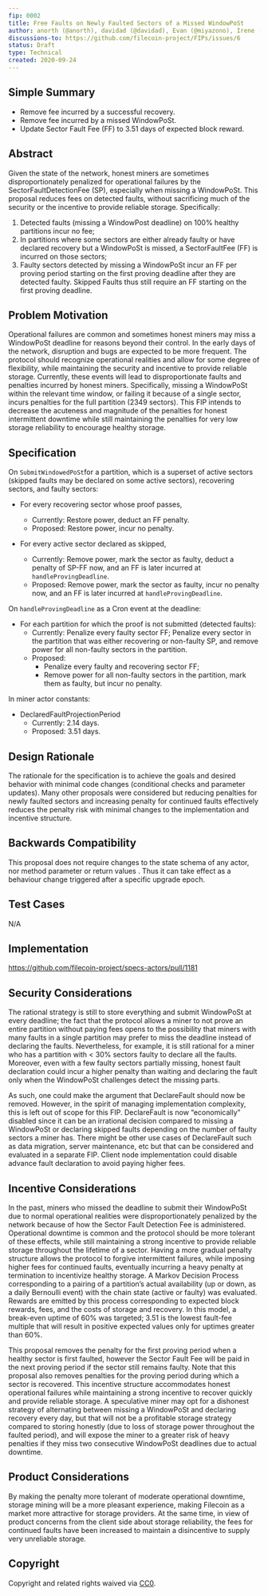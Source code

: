 ```yaml
---
fip: 0002
title: Free Faults on Newly Faulted Sectors of a Missed WindowPoSt
author: anorth (@anorth), davidad (@davidad), Evan (@miyazono), Irene (@irenegia), Luca (@lucaniz), Nicola (@nicola), ZX (@zixuanzh)
discussions-to: https://github.com/filecoin-project/FIPs/issues/6
status: Draft
type: Technical
created: 2020-09-24
---
```


## Simple Summary

* Remove fee incurred by a successful recovery.
* Remove fee incurred by a missed WindowPoSt.
* Update Sector Fault Fee (FF) to 3.51 days of expected block reward.

## Abstract
Given the state of the network, honest miners are sometimes disproportionately penalized for operational failures by the SectorFaultDetectionFee (SP), especially when missing a WindowPoSt. This proposal reduces fees on detected faults, without sacrificing much of the security or the incentive to provide reliable storage. 
Specifically:
1. Detected faults (missing a WindowPost deadline) on 100% healthy partitions incur no fee; 
2. In partitions where some sectors are either already faulty or have declared recovery but a WindowPoSt is missed, a SectorFaultFee (FF) is incurred on those sectors;
3. Faulty sectors detected by missing a WindowPoSt incur an FF per proving period starting on the first proving deadline after they are detected faulty. Skipped Faults thus still require an FF starting on the first proving deadline.

## Problem Motivation
Operational failures are common and sometimes honest miners may miss a WindowPoSt deadline for reasons beyond their control. In the early days of the network, disruption and bugs are expected to be more frequent. The protocol should recognize operational realities and allow for some degree of flexibility, while maintaining the security and incentive to provide reliable storage. Currently, these events will lead to disproportionate faults and penalties incurred by honest miners. Specifically, missing a WindowPoSt within the relevant time window, or failing it because of a single sector, incurs penalties for the full partition (2349 sectors). This FIP intends to decrease the acuteness and magnitude of the penalties for honest intermittent downtime while still maintaining the penalties for very low storage reliability to encourage healthy storage.

## Specification
On `SubmitWindowedPoSt`for a partition, which is a superset of active sectors (skipped faults may be declared on some active sectors), recovering sectors, and faulty sectors:
* For every recovering sector whose proof passes,
  * Currently: Restore power, deduct an FF penalty.
  * Proposed: Restore power, incur no penalty.

* For every active sector declared as skipped,
  * Currently: Remove power, mark the sector as faulty, deduct a penalty of SP-FF now, and an FF is later incurred at `handleProvingDeadline`. 
  * Proposed: Remove power, mark the sector as faulty, incur no penalty now, and an FF is later incurred at `handleProvingDeadline`.

On `handleProvingDeadline` as a Cron event at the deadline:

* For each partition for which the proof is not submitted (detected faults):
  * Currently: Penalize every faulty sector FF; Penalize every sector in the partition that was either recovering or non-faulty SP, and remove power for all non-faulty sectors in the partition. 
  * Proposed:
    * Penalize every faulty and recovering sector FF;
    * Remove power for all non-faulty sectors in the partition, mark them as faulty, but incur no penalty. 

In miner actor constants:
* DeclaredFaultProjectionPeriod
  * Currently: 2.14 days.
  * Proposed: 3.51 days.

## Design Rationale
The rationale for the specification is to achieve the goals and desired behavior with minimal code changes (conditional checks and parameter updates). Many other proposals were considered but reducing penalties for newly faulted sectors and increasing penalty for continued faults effectively reduces the penalty risk with minimal changes to the implementation and incentive structure.  

## Backwards Compatibility
This proposal does not require changes to the state schema of any actor, nor method parameter or return values . Thus it can take effect as a behaviour change triggered after a specific upgrade epoch.

## Test Cases
N/A

## Implementation
https://github.com/filecoin-project/specs-actors/pull/1181

## Security Considerations
The rational strategy is still to store everything and submit WindowPoSt at every deadline; the fact that the protocol allows a miner to not prove an entire partition without paying fees opens to the possibility that miners with many faults in a single partition may prefer to miss the deadline instead of declaring the faults. Nevertheless, for example, it is still rational for a miner who has a partition with < 30% sectors faulty to declare all the faults. Moreover, even with a few faulty sectors partially missing, honest fault declaration could incur a higher penalty than waiting and declaring the fault only when the WindowPoSt challenges detect the missing parts. 

As such, one could make the argument that DeclareFault should now be removed. However, in the spirit of managing implementation complexity, this is left out of scope for this FIP. DeclareFault is now “economically” disabled since it can be an irrational decision compared to missing a WindowPoSt or declaring skipped faults depending on the number of faulty sectors a miner has. There might be other use cases of DeclareFault such as data migration, server maintenance, etc but that can be considered and evaluated in a separate FIP. Client node implementation could disable advance fault declaration to avoid paying higher fees.

## Incentive Considerations
In the past, miners who missed the deadline to submit their WindowPoSt due to normal operational realities were disproportionately penalized by the network because of how the Sector Fault Detection Fee is administered. Operational downtime is common and the protocol should be more tolerant of these effects, while still maintaining a strong incentive to provide reliable storage throughout the lifetime of a sector. Having a more gradual penalty structure allows the protocol to forgive intermittent failures, while imposing higher fees for continued faults, eventually incurring a heavy penalty at termination to incentivize healthy storage. A Markov Decision Process corresponding to a pairing of a partition’s actual availability (up or down, as a daily Bernoulli event) with the chain state (active or faulty) was evaluated. Rewards are emitted by this process corresponding to expected block rewards, fees, and the costs of storage and recovery. In this model, a break-even uptime of 60% was targeted; 3.51 is the lowest fault-fee multiple that will result in positive expected values only for uptimes greater than 60%.

This proposal removes the penalty for the first proving period when a healthy sector is first faulted, however the Sector Fault Fee will be paid in the next proving period if the sector still remains faulty. Note that this proposal also removes penalties for the proving period during which a sector is recovered. This incentive structure accommodates honest operational failures while maintaining a strong incentive to recover quickly and provide reliable storage. A speculative miner may opt for a dishonest strategy of alternating between missing a WindowPoSt and declaring recovery every day, but that will not be a profitable storage strategy compared to storing honestly (due to loss of storage power throughout the faulted period), and will expose the miner to a greater risk of heavy penalties if they miss two consecutive WindowPoSt deadlines due to actual downtime.

## Product Considerations
By making the penalty more tolerant of moderate operational downtime, storage mining will be a more pleasant experience, making Filecoin as a market more attractive for storage providers. At the same time, in view of product concerns from the client side about storage reliability, the fees for continued faults have been increased to maintain a disincentive to supply very unreliable storage.

## Copyright
Copyright and related rights waived via [CC0](https://creativecommons.org/publicdomain/zero/1.0/).
